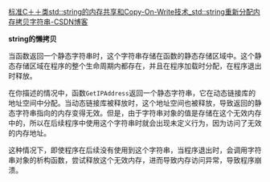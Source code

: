 [标准C＋＋类std::string的内存共享和Copy-On-Write技术_std::string重新分配内存拷贝字符串-CSDN博客](https://blog.csdn.net/armman/article/details/1741261)

**string的懒拷贝**

当函数返回一个静态字符串时，这个字符串存储在函数的静态存储区域中。这个静态存储区域在程序的整个生命周期内都存在，并且在程序加载时分配，在程序退出时释放。

在你描述的情况中，函数`GetIPAddress`返回一个静态字符串，它在动态链接库的地址空间中分配。当动态链接库被释放时，这个地址空间也被释放，导致返回的静态字符串指向的内存变得无效。但是，由于字符串对象的值是存储在这个无效内存中的，所以在后续程序中使用这个字符串时就会出现未定义行为，因为访问了无效的内存地址。

这种情况下，即使程序在后续没有使用到这个字符串，当程序退出时，会调用字符串对象的析构函数，尝试释放这个无效内存，进而导致内存访问异常，导致程序崩溃。